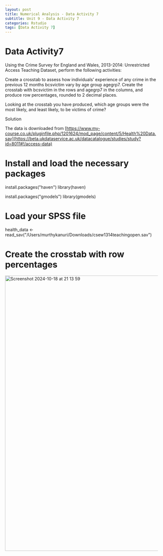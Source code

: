 ```yaml
---
layout: post
title: Numerical Analysis - Data Activity 7
subtitle: Unit 9 - Data Activity 7
categories: Rstudio
tags: [Data Activity 7]
---
```

# Data Activity7

Using the Crime Survey for England and Wales, 2013-2014: Unrestricted Access Teaching Dataset, perform the following activities:

Create a crosstab to assess how individuals’ experience of any crime in the previous 12 months bcsvictim vary by age group agegrp7. Create the crosstab with bcsvictim in the rows and agegrp7 in the columns, and produce row percentages, rounded to 2 decimal places.

Looking at the crosstab you have produced, which age groups were the most likely, and least likely, to be victims of crime?

Solution

The data is downloaded from [https://www.my-course.co.uk/pluginfile.php/1201624/mod_page/content/5/Health%20Data.sav](https://beta.ukdataservice.ac.uk/datacatalogue/studies/study?id=8011#!/access-data)

# Install and load the necessary packages
install.packages("haven")
library(haven)

install.packages("gmodels")
library(gmodels)

# Load your SPSS file
health_data <- read_sav("/Users/murthykanuri/Downloads/csew1314teachingopen.sav")

# Create the crosstab with row percentages

<img width="908" alt="Screenshot 2024-10-18 at 21 13 59" src="https://github.com/user-attachments/assets/734ca695-1d85-4079-beb2-3e8724ae92b1">

